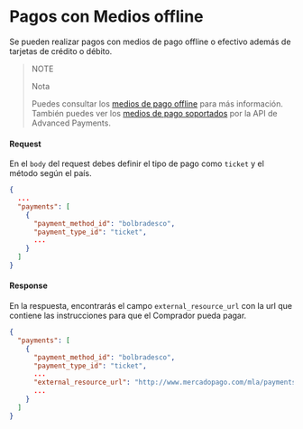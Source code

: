 # Pagos con Medios offline

Se pueden realizar pagos con medios de pago offline o efectivo además de tarjetas de crédito o débito.

> NOTE
> 
> Nota
>
> Puedes consultar los [medios de pago offline](https://www.mercadopago.com.ar/developers/es/guides/payments/api/other-payment-ways) para más información.
> También puedes ver los [medios de pago soportados](/guides/advanced-payments/supported-payment-methods.es.md) por la API de Advanced Payments.

#### Request
En el `body` del request debes definir el tipo de pago como `ticket` y el método según el país.
```json
{
  ...
  "payments": [
    {
      "payment_method_id": "bolbradesco",
      "payment_type_id": "ticket",
      ...
    }
  ]
}
```

#### Response
En la respuesta, encontrarás el campo `external_resource_url` con la url que contiene las instrucciones para que el Comprador pueda pagar.
```json
{
  "payments": [
    {
      "payment_method_id": "bolbradesco",
      "payment_type_id": "ticket",
      ...
      "external_resource_url": "http://www.mercadopago.com/mla/payments/ticket/helperpayment_id=4265666119&payment_method_reference_id=3575111597&caller_id=121212&hash=87069857reydfhgjhkjliouy7t6rd",
      ...
    }
  ]
}
```